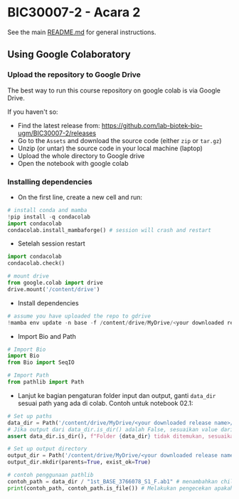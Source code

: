 # BIC30007-2 - Acara 2
See the main [README.md](../README.md) for general instructions.

## Using Google Colaboratory
### Upload the repository to Google Drive
The best way to run this course repository on google colab is via Google Drive.

If you haven't so:
- Find the latest release from: https://github.com/lab-biotek-bio-ugm/BIC30007-2/releases
- Go to the `Assets` and download the source code (either `zip` or `tar.gz`)
- Unzip (or untar) the source code in your local machine (laptop)
- Upload the whole directory to Google drive
- Open the notebook with google colab

### Installing dependencies
- On the first line, create a new cell and run:

```python
# install conda and mamba
!pip install -q condacolab
import condacolab
condacolab.install_mambaforge() # session will crash and restart
```
- Setelah session restart
```python
import condacolab
condacolab.check()

# mount drive
from google.colab import drive
drive.mount('/content/drive')
```
- Install dependencies
```python
# assume you have uploaded the repo to gdrive
!mamba env update -n base -f /content/drive/MyDrive/<your downloaded release name>/acara_02/environment.yml
```
- Import Bio and Path
```python
# Import Bio
import Bio
from Bio import SeqIO

# Import Path
from pathlib import Path
```

- Lanjut ke bagian pengaturan folder input dan output, ganti `data_dir` sesuai path yang ada di colab. Contoh untuk notebook 02.1:
```python
# Set up paths
data_dir = Path('/content/drive/MyDrive/<your downloaded release name>/acara_02/data')
# Jika output dari data_dir.is_dir() adalah False, sesuaikan value dari data_dir dengan lokasi yang benar
assert data_dir.is_dir(), f"Folder {data_dir} tidak ditemukan, sesuaikan value dari data_dir dengan lokasi yang benar!"

# Set up output directory
output_dir = Path('/content/drive/MyDrive/<your downloaded release name>/acara_02/results/02.1')
output_dir.mkdir(parents=True, exist_ok=True)

# contoh penggunaan pathlib
contoh_path = data_dir / "1st_BASE_3766078_S1_F.ab1" # menambahkan child dir atau file dengan notasi "/"
print(contoh_path, contoh_path.is_file()) # Melakukan pengecekan apakah path yang diberikan berupa file atau bukan
```
